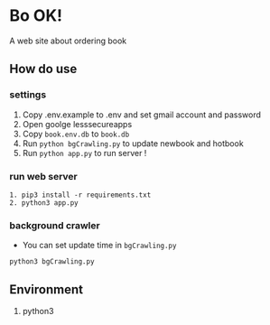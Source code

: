 # Bo OK!
A web site about ordering book

## How do use
### settings
1. Copy .env.example to .env and set gmail account and password
2. Open goolge lesssecureapps
3. Copy `book.env.db` to `book.db`
4. Run `python bgCrawling.py` to update newbook and hotbook
5. Run `python app.py` to run server !

### run web server
```
1. pip3 install -r requirements.txt
2. python3 app.py
```

### background crawler
- You can set update time in `bgCrawling.py`
```
python3 bgCrawling.py
```

## Environment
1. python3